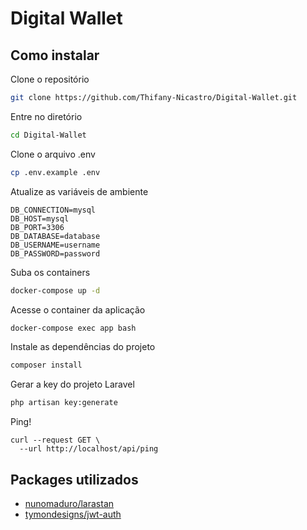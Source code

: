 # Digital Wallet

## Como instalar

Clone o repositório
```sh
git clone https://github.com/Thifany-Nicastro/Digital-Wallet.git
```

Entre no diretório
```sh
cd Digital-Wallet
```

Clone o arquivo .env
```sh
cp .env.example .env
```

Atualize as variáveis de ambiente
```dosini
DB_CONNECTION=mysql
DB_HOST=mysql
DB_PORT=3306
DB_DATABASE=database
DB_USERNAME=username
DB_PASSWORD=password
```

Suba os containers
```sh
docker-compose up -d
```

Acesse o container da aplicação
```sh
docker-compose exec app bash
```

Instale as dependências do projeto
```sh
composer install
```

Gerar a key do projeto Laravel
```sh
php artisan key:generate
```

Ping!

```curl
curl --request GET \
  --url http://localhost/api/ping
```

## Packages utilizados

- [nunomaduro/larastan](https://github.com/nunomaduro/larastan)
- [tymondesigns/jwt-auth](https://github.com/tymondesigns/jwt-auth)
